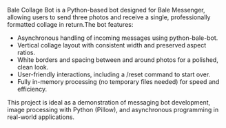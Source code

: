 Bale Collage Bot is a Python-based bot designed for Bale Messenger, allowing users to send three photos
and receive a single, professionally formatted collage in return.The bot features:
  - Asynchronous handling of incoming messages using python-bale-bot.
  - Vertical collage layout with consistent width and preserved aspect ratios.
  - White borders and spacing between and around photos for a polished, clean look.
  - User-friendly interactions, including a /reset command to start over.
  - Fully in-memory processing (no temporary files needed) for speed and efficiency.

This project is ideal as a demonstration of messaging bot development, image processing with Python (Pillow),
and asynchronous programming in real-world applications.
